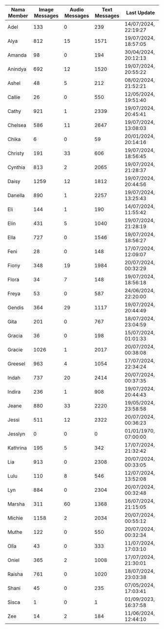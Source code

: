 | Nama Member | Image Messages | Audio Messages | Text Messages | Last Update |
| ------ | -------------- | -------------- | ------------- | ------------ |
| Adel | 133 | 0 | 239 | 14/07/2024, 22:19:27 |
| Alya | 812 | 15 | 1571 | 19/07/2024, 18:57:05 |
| Amanda | 98 | 0 | 194 | 30/04/2024, 20:12:13 |
| Anindya | 692 | 12 | 1520 | 19/07/2024, 20:55:22 |
| Ashel | 48 | 5 | 212 | 08/02/2024, 21:52:21 |
| Callie | 26 | 0 | 550 | 12/05/2024, 19:51:40 |
| Cathy | 921 | 1 | 2339 | 19/07/2024, 20:45:41 |
| Chelsea | 586 | 11 | 2647 | 19/07/2024, 13:08:03 |
| Chika | 6 | 0 | 59 | 20/01/2024, 20:14:16 |
| Christy | 191 | 33 | 606 | 19/07/2024, 18:56:45 |
| Cynthia | 813 | 2 | 2065 | 19/07/2024, 21:28:37 |
| Daisy | 1259 | 12 | 1812 | 19/07/2024, 20:44:56 |
| Danella | 890 | 1 | 2257 | 19/07/2024, 13:25:43 |
| Eli | 144 | 1 | 190 | 14/07/2024, 11:55:42 |
| Elin | 431 | 5 | 1040 | 19/07/2024, 21:28:19 |
| Ella | 727 | 0 | 1546 | 19/07/2024, 18:56:27 |
| Feni | 28 | 0 | 148 | 17/07/2024, 12:09:07 |
| Fiony | 348 | 19 | 1984 | 20/07/2024, 00:32:29 |
| Flora | 34 | 7 | 148 | 19/07/2024, 18:56:18 |
| Freya | 53 | 0 | 587 | 24/06/2024, 22:20:00 |
| Gendis | 364 | 29 | 1117 | 19/07/2024, 20:44:49 |
| Gita | 201 | 0 | 767 | 18/07/2024, 23:04:59 |
| Gracia | 36 | 0 | 198 | 15/07/2024, 01:01:33 |
| Gracie | 1026 | 1 | 2017 | 20/07/2024, 00:38:08 |
| Greesel | 963 | 4 | 1054 | 17/07/2024, 22:34:24 |
| Indah | 737 | 20 | 2414 | 20/07/2024, 00:37:35 |
| Indira | 236 | 1 | 908 | 19/07/2024, 20:44:43 |
| Jeane | 880 | 33 | 2220 | 19/05/2024, 23:58:58 |
| Jessi | 511 | 12 | 2322 | 20/07/2024, 00:36:23 |
| Jesslyn | 0 | 0 | 0 | 01/01/1970, 07:00:00 |
| Kathrina | 195 | 5 | 342 | 17/07/2024, 21:32:42 |
| Lia | 913 | 0 | 2308 | 20/07/2024, 00:33:05 |
| Lulu | 110 | 8 | 546 | 12/07/2024, 13:52:08 |
| Lyn | 884 | 0 | 2304 | 20/07/2024, 00:32:48 |
| Marsha | 311 | 60 | 1368 | 16/07/2024, 21:15:05 |
| Michie | 1158 | 2 | 2034 | 20/07/2024, 00:55:12 |
| Muthe | 122 | 0 | 550 | 20/07/2024, 00:32:34 |
| Olla | 43 | 0 | 333 | 11/07/2024, 17:03:10 |
| Oniel | 365 | 2 | 1008 | 17/07/2024, 21:30:01 |
| Raisha | 761 | 0 | 1020 | 18/07/2024, 23:03:38 |
| Shani | 45 | 0 | 235 | 07/05/2024, 17:03:41 |
| Sisca | 1 | 0 | 1 | 01/09/2023, 16:37:58 |
| Zee | 14 | 2 | 184 | 11/06/2024, 12:44:10 |
